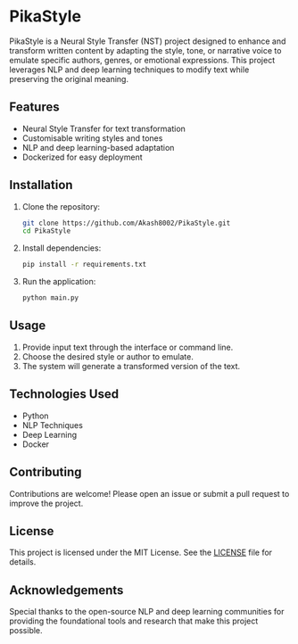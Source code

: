 # PikaStyle

PikaStyle is a Neural Style Transfer (NST) project designed to enhance and transform written content by adapting the style, tone, or narrative voice to emulate specific authors, genres, or emotional expressions. This project leverages NLP and deep learning techniques to modify text while preserving the original meaning.

## Features
- Neural Style Transfer for text transformation
- Customisable writing styles and tones
- NLP and deep learning-based adaptation
- Dockerized for easy deployment

## Installation

1. Clone the repository:
   ```bash
   git clone https://github.com/Akash8002/PikaStyle.git
   cd PikaStyle
   ```
2. Install dependencies:
   ```bash
   pip install -r requirements.txt
   ```
3. Run the application:
   ```bash
   python main.py
   ```

## Usage
1. Provide input text through the interface or command line.
2. Choose the desired style or author to emulate.
3. The system will generate a transformed version of the text.

## Technologies Used
- Python
- NLP Techniques
- Deep Learning
- Docker

## Contributing
Contributions are welcome! Please open an issue or submit a pull request to improve the project.

## License
This project is licensed under the MIT License. See the [LICENSE](LICENSE) file for details.

## Acknowledgements
Special thanks to the open-source NLP and deep learning communities for providing the foundational tools and research that make this project possible.

